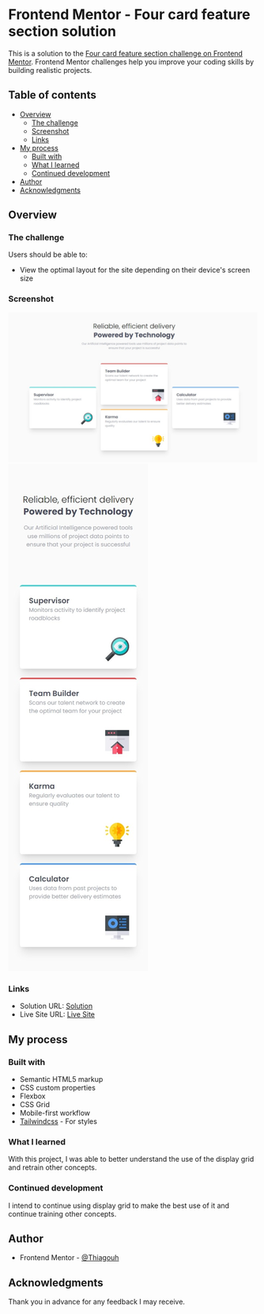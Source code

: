 # Frontend Mentor - Four card feature section solution

This is a solution to the [Four card feature section challenge on Frontend Mentor](https://www.frontendmentor.io/challenges/four-card-feature-section-weK1eFYK). Frontend Mentor challenges help you improve your coding skills by building realistic projects. 

## Table of contents

- [Overview](#overview)
  - [The challenge](#the-challenge)
  - [Screenshot](#screenshot)
  - [Links](#links)
- [My process](#my-process)
  - [Built with](#built-with)
  - [What I learned](#what-i-learned)
  - [Continued development](#continued-development)
- [Author](#author)
- [Acknowledgments](#acknowledgments)

## Overview

### The challenge

Users should be able to:

- View the optimal layout for the site depending on their device's screen size

### Screenshot

![desktop screenshot](./images/desktop-screenshot.jpeg)
![mobile screenshot](./images/mobile-screenshot.jpeg)

### Links

- Solution URL: [Solution](https://github.com/Thiagouh/four-card-feature-section-challenge)
- Live Site URL: [Live Site](https://thiagouh.github.io/four-card-feature-section-challenge/)

## My process

### Built with

- Semantic HTML5 markup
- CSS custom properties
- Flexbox
- CSS Grid
- Mobile-first workflow
- [Tailwindcss](https://tailwindcss.com/) - For styles

### What I learned

With this project, I was able to better understand the use of the display grid and retrain other concepts.

### Continued development

I intend to continue using display grid to make the best use of it and continue training other concepts.

## Author

- Frontend Mentor - [@Thiagouh](https://www.frontendmentor.io/profile/Thiagouh)

## Acknowledgments

Thank you in advance for any feedback I may receive.
